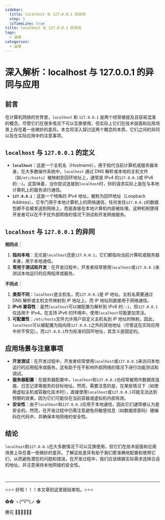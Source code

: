 ```yaml
---
sidebar:
  title: localhost 与 127.0.0.1 的异同
  step: 1
  isTimeLine: true
title: localhost 与 127.0.0.1 的异同
tags:
  - 运维
categories:
  - 运维
---
```


# 深入解析：localhost 与 127.0.0.1 的异同与应用

## 前言

在计算机网络的世界里，`localhost` 和 `127.0.0.1` 是两个经常被提及且容易混淆的概念。尽管它们在很多情况下可以互换使用，但实际上它们在技术层面和应用场景上存在着一些微妙的差异。本文将深入探讨这两个概念的本质、它们之间的异同以及在实际应用中的注意事项。

## `localhost` 与 `127.0.0.1` 的定义

- **`localhost`**：这是一个主机名（Hostname），用于指代当前计算机或服务器本身。在大多数操作系统中，`localhost` 通过 DNS 解析或本地的主机文件（如`/etc/hosts`）被映射到回环地址上，通常是 IPv4 的`127.0.0.1`或 IPv6 的`::1`。这意味着，当你尝试连接到`localhost`时，你的请求实际上是在与本地计算机上的服务进行通信。
- **`127.0.0.1`**：这是一个特殊的 IPv4 地址，被称为回环地址（Loopback Address）。它专门用于本地计算机上的网络通信，任何发往`127.0.0.1`的数据包都不会被发送到网络上，而是直接在本地计算机内部被处理。这种机制使得开发者可以在不干扰外部网络的情况下测试和开发网络服务。

## `localhost` 与 `127.0.0.1` 的异同

**相同点**：

1. **指向本地**：无论是`localhost`还是`127.0.0.1`，它们都指向当前计算机或服务器本身，用于本地通信。
2. **常用于测试和开发**：在开发过程中，开发者经常使用`localhost`或`127.0.0.1`来测试本地运行的应用程序或服务。

**不同点**：

1. **类型不同**：`localhost`是主机名，而`127.0.0.1`是 IP 地址。主机名需要通过 DNS 解析或主机文件映射到 IP 地址上，而 IP 地址则直接用于网络通信。
2. **IPv6 兼容性**：虽然`localhost`可以被配置为解析到 IPv6 的`::1`，但`127.0.0.1`仅适用于 IPv4。在支持 IPv6 的环境中，使用`localhost`可能更加灵活。
3. **可配置性**：`/etc/hosts`文件允许用户自定义主机名到 IP 地址的映射。因此，`localhost`可以被配置为指向除`127.0.0.1`之外的其他地址（尽管这在实际应用中并不常见）。而`127.0.0.1`作为标准的回环地址，其含义是固定的。

## 应用场景与注意事项

- **开发测试**：在开发过程中，开发者经常使用`localhost`或`127.0.0.1`来访问本地运行的应用程序或服务。这有助于在不影响外部网络的情况下进行功能测试和调试。
- **服务器配置**：在服务器配置中，`localhost`和`127.0.0.1`也经常被用作数据库连接、日志记录等服务的目标地址。然而，需要注意的是，在某些情况下（如使用虚拟主机或容器化技术时），直接使用`localhost`或`127.0.0.1`可能无法达到预期的效果，因为它们可能仅在当前容器或虚拟机内部有效。
- **安全性**：由于`localhost`和`127.0.0.1`仅用于本地通信，因此它们通常被认为是安全的。然而，在开发过程中仍需注意避免将敏感信息（如数据库密码）硬编码在代码中，并确保本地网络的安全性。

## 结论

`localhost`和`127.0.0.1`在大多数情况下可以互换使用，但它们在技术层面和应用场景上存在着一些微妙的差异。了解这些差异有助于我们更准确地配置和使用它们，从而避免潜在的问题和错误。在开发过程中，我们应该根据实际需求选择合适的地址，并注意保持本地网络的安全性。

<br/>

<hr />

⭐️⭐️⭐️ 好啦！！！本文章到这里就结束啦。⭐️⭐️⭐️

✿✿ ヽ(°▽°)ノ ✿

撒花 🌸🌸🌸🌸🌸🌸
